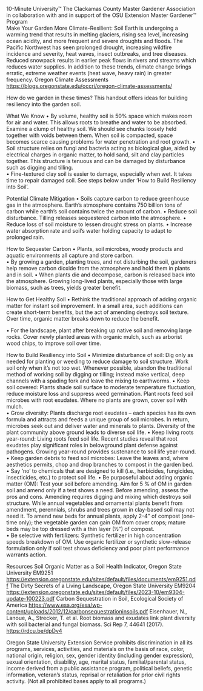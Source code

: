 

10-Minute University™ 
The Clackamas County Master Gardener Association in collaboration with and in support of 
the OSU Extension Master Gardener™ Program   
Make Your Garden More Climate-Resilient: Soil 
Earth is undergoing a warming trend that results in melting glaciers, rising sea level, increasing 
ocean acidity, and more frequent and severe droughts and floods. The Pacific Northwest has 
seen prolonged drought, increasing wildfire incidence and severity, heat waves, insect 
outbreaks, and tree diseases. Reduced snowpack results in earlier peak flows in rivers and 
streams which reduces water supplies. In addition to these trends, climate change brings 
erratic, extreme weather events (heat wave, heavy rain) in greater frequency. Oregon Climate 
Assessments https://blogs.oregonstate.edu/occri/oregon-climate-assessments/ 
 
How do we garden in these times? This handout offers ideas for building resiliency into the 
garden soil. 
 
What We Know 
• By volume, healthy soil is 50% space which makes room for air and water. This allows roots 
to breathe and water to be absorbed. Examine a clump of healthy soil. We should see 
chunks loosely held together with voids between them. When soil is compacted, space 
becomes scarce causing problems for water penetration and root growth. 
• Soil structure relies on fungi and bacteria acting as biological glue, aided by electrical 
charges in organic matter, to hold sand, silt and clay particles together. This structure is 
tenuous and can be damaged by disturbance such as digging and tilling.  
• Fine-textured clay soil is easier to damage, especially when wet. It takes time to repair 
damaged soil. See steps below under ‘How to Build Resiliency into Soil’. 
 
Potential Climate Mitigation 
• Soils capture carbon to reduce greenhouse gas in the atmosphere. Earth’s atmosphere 
contains 750 billion tons of carbon while earth’s soil contains twice the amount of carbon. 
• Reduce soil disturbance. Tilling releases sequestered carbon into the atmosphere. 
• Reduce loss of soil moisture to lessen drought stress on plants. 
• Increase water absorption rate and soil’s water holding capacity to adapt to prolonged rain. 
 
How to Sequester Carbon 
• Plants, soil microbes, woody products and aquatic environments all capture and store 
carbon.  
• By growing a garden, planting trees, and not disturbing the soil, gardeners help remove 
carbon dioxide from the atmosphere and hold them in plants and in soil. 
• When plants die and decompose, carbon is released back into the atmosphere. Growing 
long-lived plants, especially those with large biomass, such as trees, yields greater benefit. 
 
How to Get Healthy Soil 
• Rethink the traditional approach of adding organic matter for instant soil improvement. In a 
small area, such additions can create short-term benefits, but the act of amending destroys 
soil texture. Over time, organic matter breaks down to reduce the benefit.  
 

• For the landscape, plant after breaking up native soil and removing large rocks. Cover newly 
planted areas with organic mulch, such as arborist wood chips, to improve soil over time.  
 
How to Build Resiliency into Soil 
• Minimize disturbance of soil: Dig only as needed for planting or weeding to reduce damage 
to soil structure. Work soil only when it’s not too wet. Whenever possible, abandon the 
traditional method of working soil by digging or tilling; instead make vertical, deep channels 
with a spading fork and leave the mixing to earthworms. 
• Keep soil covered: Plants shade soil surface to moderate temperature fluctuation, reduce 
moisture loss and suppress weed germination. Plant roots feed soil microbes with root 
exudates. Where no plants are grown, cover soil with mulch.  
• Grow diversity: Plants discharge root exudates – each species has its own formula and 
attracts and feeds a unique group of soil microbes. In return, microbes seek out and deliver 
water and minerals to plants. Diversity of the plant community above ground leads to 
diverse soil life. 
• Keep living roots year-round: Living roots feed soil life. Recent studies reveal that root 
exudates play significant roles in belowground plant defense against pathogens. Growing 
year-round provides sustenance to soil life year-round. 
• Keep garden debris to feed soil microbes: Leave the leaves and, where aesthetics permits, 
chop and drop branches to compost in the garden bed.   
• Say ‘no’ to chemicals that are designed to kill (i.e., herbicides, fungicides, insecticides, etc.) 
to protect soil life. 
• Be purposeful about adding organic matter (OM): Test your soil before amending. Aim for 5 
% of OM in garden soil and amend only if a test shows a need. Before amending, assess the 
pros and cons. Amending requires digging and mixing which destroys soil structure. While 
annual vegetables and ornamental plants benefit from amendment, perennials, shrubs and 
trees grown in clay-based soil may not need it. To amend new beds for annual plants, apply 
2-4” of compost (one-time only); the vegetable garden can gain OM from cover crops; 
mature beds may be top dressed with a thin layer (½”) of compost.  
• Be selective with fertilizers: Synthetic fertilizer in high concentration speeds breakdown of 
OM. Use organic fertilizer or synthetic slow-release formulation only if soil test shows 
deficiency and poor plant performance warrants action. 
 
Resources 
Soil Organic Matter as a Soil Health Indicator, Oregon State University EM9251 
https://extension.oregonstate.edu/sites/default/files/documents/em9251.pdf 
The Dirty Secrets of a Living Landscape, Oregon State University EM9204 
https://extension.oregonstate.edu/sites/default/files/2023-10/em9304-update-100223.pdf 
Carbon Sequestration in Soil, Ecological Society of America 
https://www.esa.org/esa/wp-content/uploads/2012/12/carbonsequestrationinsoils.pdf 
Eisenhauer, N., Lanoue, A., Strecker, T. et al. Root biomass and exudates link plant diversity with 
soil bacterial and fungal biomass. Sci Rep 7, 44641 (2017). https://rdcu.be/dpDv4 
 
Oregon State University Extension Service prohibits discrimination in all its programs, services, activities, and 
materials on the basis of race, color, national origin, religion, sex, gender identity (including gender expression), 
sexual orientation, disability, age, marital status, familial/parental status, income derived from a public assistance 
program, political beliefs, genetic information, veteran’s status, reprisal or retaliation for prior civil rights activity. 
(Not all prohibited bases apply to all programs.) 